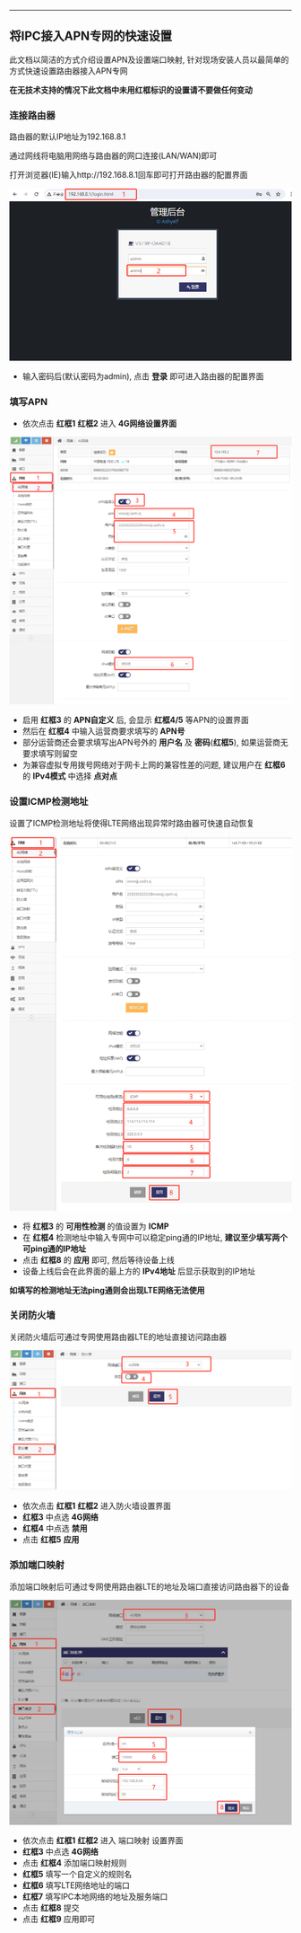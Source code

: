***
## 将IPC接入APN专网的快速设置

此文档以简洁的方式介绍设置APN及设置端口映射, 针对现场安装人员以最简单的方式快速设置路由器接入APN专网

**在无技术支持的情况下此文档中未用红框标识的设置请不要做任何变动**

### 连接路由器

路由器的默认IP地址为192.168.8.1

通过网线将电脑用网络与路由器的网口连接(LAN/WAN)即可

打开浏览器(IE)输入http://192.168.8.1回车即可打开路由器的配置界面

![avatar](./lte_apn_ipc_settings_login.png) 

- 输入密码后(默认密码为admin), 点击 **登录** 即可进入路由器的配置界面


### 填写APN

- 依次点击 **红框1** **红框2** 进入 **4G网络设置界面**

![avatar](./lte_apn_settings.png) 

- 启用 **红框3** 的 **APN自定义** 后, 会显示 **红框4/5** 等APN的设置界面
- 然后在 **红框4** 中输入运营商要求填写的 **APN号**
- 部分运营商还会要求填写出APN号外的 **用户名** 及 **密码**(**红框5**), 如果运营商无要求填写则留空
- 为兼容虚拟专用拨号网络对于网卡上网的兼容性差的问题, 建议用户在 **红框6** 的 **IPv4模式** 中选择 **点对点**


### 设置ICMP检测地址

设置了ICMP检测地址将使得LTE网络出现异常时路由器可快速自动恢复

![avatar](./lte_apn_icmp.png) 

- 将 **红框3** 的 **可用性检测** 的值设置为 **ICMP**
- 在 **红框4** 检测地址中输入专网中可以稳定ping通的IP地址, **建议至少填写两个可ping通的IP地址**
- 点击 **红框8** 的 **应用** 即可, 然后等待设备上线
- 设备上线后会在此界面的最上方的 **IPv4地址** 后显示获取到的IP地址

**如填写的检测地址无法ping通则会出现LTE网络无法使用**

### 关闭防火墙

关闭防火墙后可通过专网使用路由器LTE的地址直接访问路由器

![avatar](./lte_apn_ipc_settings_firewall.png) 
- 依次点击 **红框1** **红框2** 进入防火墙设置界面
- **红框3** 中点选 **4G网络**
- **红框4** 中点选 **禁用**
- 点击 **红框5** **应用**


### 添加端口映射

添加端口映射后可通过专网使用路由器LTE的地址及端口直接访问路由器下的设备

![avatar](./lte_apn_ipc_settings_map.png) 
- 依次点击 **红框1** **红框2** 进入 端口映射 设置界面
- **红框3** 中点选 **4G网络**
- 点击 **红框4** 添加端口映射规则
- **红框5** 填写一个自定义的规则名
- **红框6** 填写LTE网络地址的端口
- **红框7** 填写IPC本地网络的地址及服务端口
- 点击 **红框8** 提交
- 点击 **红框9** 应用即可



